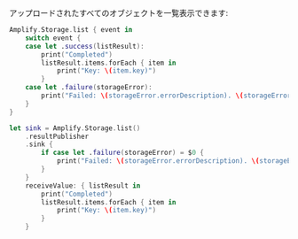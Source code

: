 アップロードされたすべてのオブジェクトを一覧表示できます:

<amplify-block-switcher>

<amplify-block name="Listener (iOS 11+)">

```swift
Amplify.Storage.list { event in
    switch event {
    case let .success(listResult):
        print("Completed")
        listResult.items.forEach { item in
            print("Key: \(item.key)")
        }
    case let .failure(storageError):
        print("Failed: \(storageError.errorDescription). \(storageError.recoverySuggestion)")
    }
}
```

</amplify-block>

<amplify-block name="Combine (iOS 13+)">

```swift
let sink = Amplify.Storage.list()
    .resultPublisher
    .sink {
        if case let .failure(storageError) = $0 {
            print("Failed: \(storageError.errorDescription). \(storageError.recoverySuggestion)")
        }
    }
    receiveValue: { listResult in
        print("Completed")
        listResult.items.forEach { item in
            print("Key: \(item.key)")
        }
    }
```

</amplify-block>

</amplify-block-switcher>
